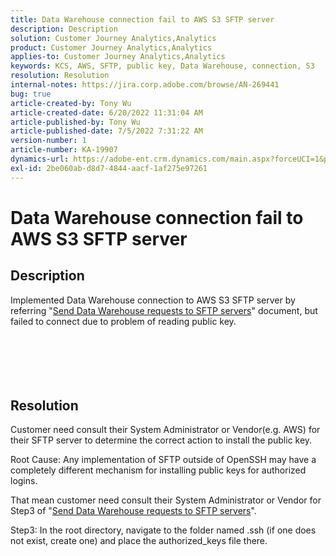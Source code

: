 ```yaml
---
title: Data Warehouse connection fail to AWS S3 SFTP server
description: Description
solution: Customer Journey Analytics,Analytics
product: Customer Journey Analytics,Analytics
applies-to: Customer Journey Analytics,Analytics
keywords: KCS, AWS, SFTP, public key, Data Warehouse, connection, S3
resolution: Resolution
internal-notes: https://jira.corp.adobe.com/browse/AN-269441
bug: true
article-created-by: Tony Wu
article-created-date: 6/20/2022 11:31:04 AM
article-published-by: Tony Wu
article-published-date: 7/5/2022 7:31:22 AM
version-number: 1
article-number: KA-19907
dynamics-url: https://adobe-ent.crm.dynamics.com/main.aspx?forceUCI=1&pagetype=entityrecord&etn=knowledgearticle&id=65e0ca73-8cf0-ec11-bb3d-6045bd0158f8
exl-id: 2be060ab-d8d7-4844-aacf-1af275e97261
---
```

# Data Warehouse connection fail to AWS S3 SFTP server

## Description

Implemented Data Warehouse connection to AWS S3 SFTP server by referring "[Send Data Warehouse requests to SFTP servers](https://experienceleague.adobe.com/docs/analytics/export/ftp-and-sftp/secure-file-transfer-protocol/ftp-sftp-dw.html?lang=en)" document, but failed to connect due to problem of reading public key.<br><br> <br><br><br>
​​​


## Resolution


Customer need consult their System Administrator or Vendor(e.g. AWS) for their SFTP server to determine the correct action to install the public key.

Root Cause:
Any implementation of SFTP outside of OpenSSH may have a completely different mechanism for installing public keys for authorized logins.

That mean customer need consult their System Administrator or Vendor for Step3 of "[Send Data Warehouse requests to SFTP servers](https://experienceleague.adobe.com/docs/analytics/export/ftp-and-sftp/secure-file-transfer-protocol/ftp-sftp-dw.html?lang=en)".

Step3: In the root directory, navigate to the folder named .ssh (if one does not exist, create one) and place the authorized_keys file there.
